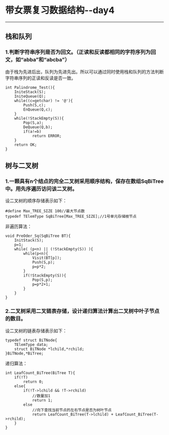 # 带女票复习数据结构--day4

---

## 栈和队列

### 1.判断字符串序列是否为回文。（正读和反读都相同的字符序列为回文，如“abba”和“abcba”）
由于栈为先进后出，队列为先进先出。所以可以通过同时使用栈和队列的方法判断字符串序列的正读和反读是否一致。
```
int Palindrome_Test(){
    IniteStack(S);
    IniteQueue(Q);
    while((c=getchar) != '@'){
        Push(S,c);
        EnQueue(Q,c);
    }
    while(!StackEmpty(S)){
        Pop(S,a);
        DeQueue(Q,b);
        if(a!=b)
            return ERROR;
    }
    return OK;
}
```

## 树与二叉树

### 1.一颗具有n个结点的完全二叉树采用顺序结构，保存在数组SqBiTree中。用先序遍历访问该二叉树。
设二叉树的顺序存储表示如下：
```
#define Max_TREE_SIZE 100//最大节点数
typedef TElemType SqBiTree[Max_TREE_SIZE];//1号单元存储根节点
```
非遍历算法：
```
void PreOder_Sq(SqBiTree BT){
    InitStack(S);
    p=1;
    while( (p<n) || (!StackEmpty(S)) ){
        while(p<n){
            Visit(BT[p]);
            Push(S,p);
            p=p*2;
        }
        if(!StackEmpty(S)){
            Pop(S,p);
            p=p*2+1;
        }
    }
}
```

### 2.二叉树采用二叉链表存储，设计递归算法计算出二叉树中叶子节点的数目。
设二叉树的链表存储表示如下：
```
typedef struct BiTNode{
    TElemType data;
    struct BiTNode *lchild,*rchild;
}BiTNode,*BiTree;
```
递归算法：
```
int LeafCount_BiTree(BiTree T){
    if(!T)
        return 0;
    else{
        if(!T->lchild && !T->rchild)
            //数量加1
            return 1;
        else
            //向下查找当前节点的左右节点是否为树叶节点
            return LeafCount_BiTree(T->lchild) + LeafCount_BiTree(T->rchild);
    }
}
```